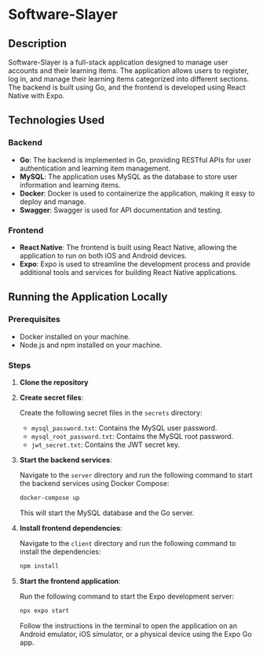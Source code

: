# Software-Slayer

## Description

Software-Slayer is a full-stack application designed to manage user accounts and their learning items. The application allows users to register, log in, and manage their learning items categorized into different sections. The backend is built using Go, and the frontend is developed using React Native with Expo.

## Technologies Used

### Backend

- **Go**: The backend is implemented in Go, providing RESTful APIs for user authentication and learning item management.
- **MySQL**: The application uses MySQL as the database to store user information and learning items.
- **Docker**: Docker is used to containerize the application, making it easy to deploy and manage.
- **Swagger**: Swagger is used for API documentation and testing.

### Frontend

- **React Native**: The frontend is built using React Native, allowing the application to run on both iOS and Android devices.
- **Expo**: Expo is used to streamline the development process and provide additional tools and services for building React Native applications.

## Running the Application Locally

### Prerequisites

- Docker installed on your machine.
- Node.js and npm installed on your machine.

### Steps

1. **Clone the repository**

2. **Create secret files**:

   Create the following secret files in the `secrets` directory:

   - `mysql_password.txt`: Contains the MySQL user password.
   - `mysql_root_password.txt`: Contains the MySQL root password.
   - `jwt_secret.txt`: Contains the JWT secret key.

3. **Start the backend services**:

   Navigate to the `server` directory and run the following command to start the backend services using Docker Compose:

   ```sh
   docker-compose up
   ```

   This will start the MySQL database and the Go server.

4. **Install frontend dependencies**:

   Navigate to the `client` directory and run the following command to install the dependencies:

   ```sh
   npm install
   ```

5. **Start the frontend application**:

   Run the following command to start the Expo development server:

   ```sh
   npx expo start
   ```

   Follow the instructions in the terminal to open the application on an Android emulator, iOS simulator, or a physical device using the Expo Go app.
